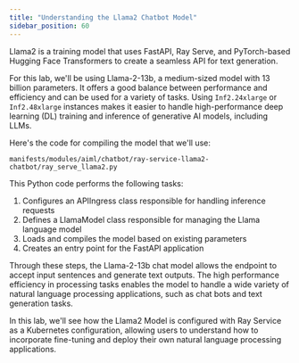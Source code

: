 ```yaml
---
title: "Understanding the Llama2 Chatbot Model"
sidebar_position: 60
---
```


Llama2 is a training model that uses FastAPI, Ray Serve, and PyTorch-based Hugging Face Transformers to create a seamless API for text generation.

For this lab, we'll be using Llama-2-13b, a medium-sized model with 13 billion parameters. It offers a good balance between performance and efficiency and can be used for a variety of tasks. Using `Inf2.24xlarge` or `Inf2.48xlarge` instances makes it easier to handle high-performance deep learning (DL) training and inference of generative AI models, including LLMs.

Here's the code for compiling the model that we'll use:

```file
manifests/modules/aiml/chatbot/ray-service-llama2-chatbot/ray_serve_llama2.py
```

This Python code performs the following tasks:

1. Configures an APIIngress class responsible for handling inference requests
2. Defines a LlamaModel class responsible for managing the Llama language model
3. Loads and compiles the model based on existing parameters
4. Creates an entry point for the FastAPI application

Through these steps, the Llama-2-13b chat model allows the endpoint to accept input sentences and generate text outputs. The high performance efficiency in processing tasks enables the model to handle a wide variety of natural language processing applications, such as chat bots and text generation tasks.

In this lab, we'll see how the Llama2 Model is configured with Ray Service as a Kubernetes configuration, allowing users to understand how to incorporate fine-tuning and deploy their own natural language processing applications.
